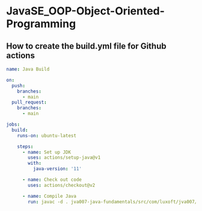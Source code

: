 # JavaSE_OOP-Object-Oriented-Programming


## How to create the build.yml file for Github actions

```yml
name: Java Build

on:
  push:
    branches:
      - main
  pull_request:
    branches:
      - main

jobs:
  build:
    runs-on: ubuntu-latest

    steps:
      - name: Set up JDK
        uses: actions/setup-java@v1
        with:
          java-version: '11'

      - name: Check out code
        uses: actions/checkout@v2

      - name: Compile Java
        run: javac -d . jva007-java-fundamentals/src/com/luxoft/jva007/enums/*.java
```
